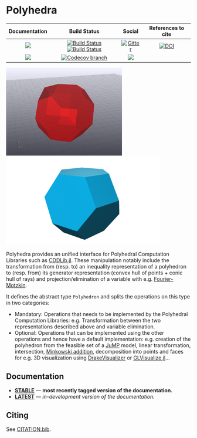 # Polyhedra

| **Documentation** | **Build Status** | **Social** | **References to cite** |
|:-----------------:|:----------------:|:----------:|:----------------------:|
| [![][docs-stable-img]][docs-stable-url] | [![Build Status][build-img]][build-url] [![Build Status][winbuild-img]][winbuild-url] | [![Gitter][gitter-img]][gitter-url] | [![DOI][zenodo-img]][zenodo-url] |
| [![][docs-latest-img]][docs-latest-url] | [![Codecov branch][codecov-img]][codecov-url] | [<img src="https://upload.wikimedia.org/wikipedia/commons/thumb/a/af/Discourse_logo.png/799px-Discourse_logo.png" width="64">][discourse-url] | |

[<img src="examples/drakeperm.png" height="240">](https://github.com/JuliaPolyhedra/Polyhedra.jl/tree/master/examples/drakeperm.jl)
[<img src="examples/glvizperm.png" height="240">](https://github.com/JuliaPolyhedra/Polyhedra.jl/tree/master/examples/glvizperm.jl)

Polyhedra provides an unified interface for Polyhedral Computation Libraries such as [CDDLib.jl](https://github.com/JuliaPolyhedra/CDDLib.jl).
These manipulation notably include the transformation from (resp. to) an inequality representation of a polyhedron to (resp. from) its generator representation (convex hull of points + conic hull of rays) and projection/elimination of a variable with e.g. [Fourier-Motzkin](https://en.wikipedia.org/wiki/Fourier%E2%80%93Motzkin_elimination).

It defines the abstract type `Polyhedron` and splits the operations on this type in two categories:

* Mandatory: Operations that needs to be implemented by the Polyhedral Computation Libraries: e.g. Transformation between the two representations described above and variable elimination.
* Optional: Operations that can be implemented using the other operations and hence have a default implementation: e.g. creation of the polyhedron from the feasible set of a [JuMP](https://github.com/jump-dev/JuMP.jl) model, linear transformation, intersection, [Minkowski addition](https://en.wikipedia.org/wiki/Minkowski_addition), decomposition into points and faces for e.g. 3D visualization using [DrakeVisualizer](https://github.com/rdeits/DrakeVisualizer.jl) or [GLVisualize.jl](https://github.com/JuliaGL/GLVisualize.jl)...

## Documentation

- [**STABLE**][docs-stable-url] &mdash; **most recently tagged version of the documentation.**
- [**LATEST**][docs-latest-url] &mdash; *in-development version of the documentation.*

## Citing

See [CITATION.bib](https://github.com/JuliaPolyhedra/Polyhedra.jl/blob/master/CITATION.bib).

[docs-stable-img]: https://img.shields.io/badge/docs-stable-blue.svg
[docs-latest-img]: https://img.shields.io/badge/docs-latest-blue.svg
[docs-stable-url]: https://juliapolyhedra.github.io/Polyhedra.jl/stable
[docs-latest-url]: https://juliapolyhedra.github.io/Polyhedra.jl/latest

[build-img]: https://travis-ci.org/JuliaPolyhedra/Polyhedra.jl.svg?branch=master
[build-url]: https://travis-ci.org/JuliaPolyhedra/Polyhedra.jl
[winbuild-img]: https://ci.appveyor.com/api/projects/status/1c4frdxet094tntc/branch/master?svg=true
[winbuild-url]: https://ci.appveyor.com/project/JuliaPolyhedra/polyhedra-jl/branch/master
[codecov-img]: http://codecov.io/github/JuliaPolyhedra/Polyhedra.jl/coverage.svg?branch=master
[codecov-url]: http://codecov.io/github/JuliaPolyhedra/Polyhedra.jl?branch=master

[gitter-url]: https://gitter.im/JuliaPolyhedra/Lobby?utm_source=share-link&utm_medium=link&utm_campaign=share-link
[gitter-img]: https://badges.gitter.im/JuliaPolyhedra/Lobby.svg
[discourse-url]: https://discourse.julialang.org/c/domain/opt

[zenodo-url]: https://doi.org/10.5281/zenodo.1214290
[zenodo-img]: https://zenodo.org/badge/DOI/10.5281/zenodo.1214290.svg
